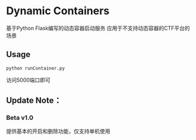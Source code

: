 # Dynamic Containers
基于Python Flask编写的动态容器启动服务
应用于不支持动态容器的CTF平台的场景

## Usage
```
python runContainer.py
```
访问5000端口即可

## Update Note：
### Beta v1.0
提供基本的开启和删除功能，仅支持单机使用
